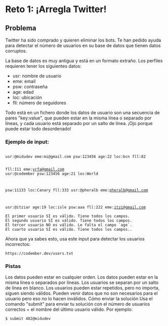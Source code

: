 # Reto 1: ¡Arregla Twitter!

## Problema

Twitter ha sido comprado y quieren eliminar los bots. Te han pedido ayuda para detectar el número de usuarios en su base de datos que tienen datos corruptos.

La base de datos es muy antigua y está en un formato extraño. Los perfiles requieren tener los siguientes datos:

-   usr: nombre de usuario
-   eme: email
-   psw: contraseña
-   age: edad
-   loc: ubicación
-   fll: número de seguidores

Todo está en un fichero donde los datos de usuario son una secuencia de pares "key:value", que pueden estar en la misma línea o separado por líneas, y cada usuario está separado por un salto de línea. ¡Ojo porque puede estar todo desordenado!

### Ejemplo de input:

<code>
usr:@midudev eme:mi@gmail.com psw:123456 age:22 loc:bcn fll:82

fll:111 eme:yrfa@gmail.com usr:@codember psw:123456 age:21 loc:World

psw:11133 loc:Canary fll:333 usr:@pheralb eme:pheralb@gmail.com

usr:@itziar age:19 loc:isle psw:aaa fll:222 eme:itzi@gmail.com
</code>

    El primer usuario SÍ es válido. Tiene todos los campos.
    El segundo usuario SÍ es válido. Tiene todos los campos.
    El tercer usuario NO es válido. Le falta el campo `age`.
    El cuarto usuario SÍ es válido. Tiene todos los campos..

Ahora que ya sabes esto, usa este input para detectar los usuarios incorrectos:

    https://codember.dev/users.txt

### Pistas

Los datos pueden estar en cualquier orden.
Los datos pueden estar en la misma línea o separados por líneas.
Los usuarios se separan por un salto de línea en blanco.
Los usuarios pueden estar repetidos, pero no importa, siguen siendo válidos.
Pueden venir datos que no son necesarios para el usuario pero eso no lo hacen inválidos.
Cómo enviar la solución
Usa el comando "submit" para enviar tu solución con el número de usuarios correctos + el nombre del último usuario válido. Por ejemplo:

    $ submit 482@midudev
